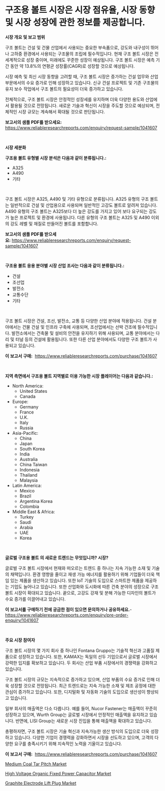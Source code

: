 <p><h1>구조용 볼트 시장은 시장 점유율, 시장 동향 및 시장 성장에 관한 정보를 제공합니다.</h1></p><p><strong>시장 개요 및 보고 범위</strong></p>
<p><p>구조 볼트는 건설 및 건물 산업에서 사용되는 중요한 부속품으로, 강도와 내구성이 뛰어나 고하중 환경에서 사용되는 구조물의 조립에 필수적입니다. 현재 구조 볼트 시장은 전세계적으로 성장 중이며, 미래에도 꾸준한 성장이 예상됩니다. 구조 볼트 시장은 예측 기간 동안 약 13.8%의 연평균 성장률(CAGR)로 성장할 것으로 예상됩니다.</p><p>시장 예측 및 최신 시장 동향을 고려할 때, 구조 볼트 시장은 증가하는 건설 업무와 산업 부문에서의 수요 증가로 인해 성장하고 있습니다. 신규 건설 프로젝트 및 기존 구조물의 유지 보수 작업에서 구조 볼트의 필요성이 더욱 증가하고 있습니다.</p><p>전체적으로, 구조 볼트 시장은 안정적인 성장세를 유지하며 더욱 다양한 용도와 산업에서 활용될 것으로 전망됩니다. 새로운 기술과 혁신이 시장을 주도할 것으로 예상되며, 전체적인 시장 규모는 계속해서 확대될 것으로 판단됩니다.</p></p>
<p><strong>보고서의 샘플 PDF를 받으세요:</strong> <a href="https://www.reliableresearchreports.com/enquiry/request-sample/1041607">https://www.reliableresearchreports.com/enquiry/request-sample/1041607</a></p>
<p>&nbsp;</p>
<p><strong>시장 세분화</strong></p>
<p><strong>구조용 볼트 유형별 시장 분석은 다음과 같이 분류됩니다.:</strong></p>
<p><ul><li>A325</li><li>A490</li><li>기타</li></ul></p>
<p>&nbsp;</p>
<p><p>구조 볼트 시장은 A325, A490 및 기타 유형으로 분류됩니다. A325 유형의 구조 볼트는 일반적으로 건설 및 산업용으로 사용되며 일반적인 고강도 볼트로 알려져 있습니다. A490 유형의 구조 볼트는 A325보다 더 높은 강도를 가지고 있어 보다 요구되는 강도가 높은 프로젝트 및 환경에 사용됩니다. 다른 유형의 구조 볼트는 A325 및 A490 이외의 강도 레벨 및 재질로 만들어진 볼트를 포함합니다.</p></p>
<p><strong>보고서의 샘플 PDF를 받으세요:</strong>&nbsp;<a href="https://www.reliableresearchreports.com/enquiry/request-sample/1041607">https://www.reliableresearchreports.com/enquiry/request-sample/1041607</a></p>
<p>&nbsp;</p>
<p><strong> 구조용 볼트 응용 분야별 시장 산업 조사는 다음과 같이 분류됩니다.:</strong></p>
<p><ul><li>건설</li><li>조선업</li><li>발전소</li><li>교통수단</li><li>기타</li></ul></p>
<p>&nbsp;</p>
<p><p>구조 볼트 시장은 건설, 조선, 발전소, 교통 등 다양한 산업 분야에 적용됩니다. 건설 분야에서는 건물 건설 및 인프라 구축에 사용되며, 조선업에서는 선박 건조에 필수적입니다. 발전소에서는 건축물 및 설비의 안전을 유지하기 위해 사용되며, 교통 분야에서는 다리 및 터널 등의 건설에 활용됩니다. 또한 다른 산업 분야에서도 다양한 구조 볼트가 사용되고 있습니다.</p></p>
<p><strong>이 보고서 구매:</strong>&nbsp; <a href="https://www.reliableresearchreports.com/purchase/1041607">https://www.reliableresearchreports.com/purchase/1041607</a></p>
<p>&nbsp;</p>
<p><strong>지역 측면에서 구조용 볼트 지역별로 이용 가능한 시장 플레이어는 다음과 같습니다.:</strong></p>
<p><ul>
    <li>
        North America:
        <ul>
            <li>United States</li>
            <li>Canada</li>
        </ul>
    </li>
    <li>
        Europe:
        <ul>
            <li>Germany</li>
            <li>France</li>
            <li>U.K.</li>
            <li>Italy</li>
            <li>Russia</li>
        </ul>
    </li>
    <li>
        Asia-Pacific:
        <ul>
            <li>China</li>
            <li>Japan</li>
            <li>South Korea</li>
            <li>India</li>
            <li>Australia</li>
            <li>China Taiwan</li>
            <li>Indonesia</li>
            <li>Thailand</li>
            <li>Malaysia</li>
        </ul>
    </li>
    <li>
        Latin America:
        <ul>
            <li>Mexico</li>
            <li>Brazil</li>
            <li>Argentina Korea</li>
            <li>Colombia</li>
        </ul>
    </li>
    <li>
        Middle East & Africa:
        <ul>
            <li>Turkey</li>
            <li>Saudi</li>
            <li>Arabia</li>
            <li>UAE</li>
            <li>Korea</li>
        </ul>
    </li>
    </ul></p>
<p>&nbsp;</p>
<p><strong>글로벌 구조용 볼트 의 새로운 트렌드는 무엇입니까? 시장?</strong></p>
<p><p>글로벌 구조 볼트 시장에서 현재와 떠오르는 트렌드 중 하나는 지속 가능한 소재 및 기술의 채택입니다. 환경 영향을 줄이고 재생 가능 에너지를 활용하기 위해 기업들이 더욱 책임 있는 제품을 생산하고 있습니다. 또한 IoT 기술의 도입으로 스마트한 제품을 제공하는 기업도 늘어나고 있습니다. 또한 산업화와 도시화에 따른 건축 분야의 성장으로 구조 볼트 시장이 확대되고 있습니다. 끝으로, 고강도 강재 및 분해 가능한 디자인의 볼트가 수요 증가를 이끌어내고 있습니다.</p></p>
<p><strong>이 보고서를 구매하기 전에 궁금한 점이 있으면 문의하거나 공유하세요.</strong>- <a href="https://www.reliableresearchreports.com/enquiry/pre-order-enquiry/1041607">https://www.reliableresearchreports.com/enquiry/pre-order-enquiry/1041607</a></p>
<p>&nbsp;</p>
<p><strong>주요 시장 참여자</strong></p>
<p><p>구조 볼트 시장의 몇 가지 회사 중 하나인 Fontana Gruppo는 기술적 혁신과 고품질 제품으로 성장하고 있습니다. 또한, KAMAX는 독일의 선두 기업으로서 글로벌 시장에서 강력한 입지를 확보하고 있습니다. 두 회사는 산업 부품 시장에서의 경쟁력을 강화하고 있습니다.</p><p>구조 볼트 시장의 규모는 지속적으로 증가하고 있으며, 산업 부품의 수요 증가로 인해 더욱 성장할 것으로 전망됩니다. 최근 트렌드로는 지속 가능한 소재 및 제조 공정에 대한 관심이 증가하고 있습니다. 또한, 디지털화 및 자동화 기술의 도입으로 생산성이 향상되고 있습니다.</p><p>일부 회사의 매출액은 다소 다릅니다. 예를 들어, Nucor Fastener는 매출액이 꾸준히 성장하고 있으며, Wurth Group는 글로벌 시장에서 안정적인 매출액을 유지하고 있습니다. 반면에, LISI Group는 새로운 시장 진입을 통해 매출액을 확대하고 있습니다.</p><p>총평하자면, 구조 볼트 시장은 기술 혁신과 지속가능한 생산 방식의 도입으로 더욱 성장하고 있습니다. 다양한 기업이 경쟁력을 강화하면서 시장을 선도하고 있으며, 고객의 다양한 요구를 충족시키기 위해 지속적인 노력을 기울이고 있습니다.</p></p>
<p><strong>이 보고서 구매:</strong>&nbsp;&nbsp;<a href="https://www.reliableresearchreports.com/purchase/1041607">https://www.reliableresearchreports.com/purchase/1041607</a></p>
<p><p><a href="https://view.publitas.com/reportprime-1/medium-coal-tar-pitch-market-size-reflecting-a-forecast-till-2030-market-by-type-by-application-and-by-geography/">Medium Coal Tar Pitch Market</a></p><p><a href="https://view.publitas.com/reportprime-1/high-voltage-organic-fixed-power-capacitor-market-provides-detailed-segmentation-of-this-market-based-on-type-application-and-region-and-forecast-for-the-period-from-2024-2031/">High Voltage Organic Fixed Power Capacitor Market</a></p><p><a href="https://view.publitas.com/reportprime-1/graphite-electrode-lift-plug-market-dynamics-2023-2030-also-about-its-market-trends-projections-and-opportunities/">Graphite Electrode Lift Plug Market</a></p></p>

